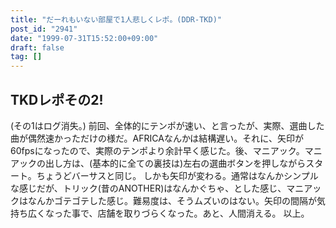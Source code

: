 ```yaml
---
title: "だーれもいない部屋で1人悲しくレポ。(DDR-TKD)"
post_id: "2941"
date: "1999-07-31T15:52:00+09:00"
draft: false
tag: []
---
```



## TKDレポその2!
(その1はログ消失。) 前回、全体的にテンポが速い、と言ったが、実際、選曲した曲が偶然速かっただけの様だ。AFRICAなんかは結構遅い。それに、矢印が60fpsになったので、実際のテンポより余計早く感じた。後、マニアック。マニアックの出し方は、(基本的に全ての裏技は)左右の選曲ボタンを押しながらスタート。ちょうどバーサスと同じ。  しかも矢印が変わる。通常はなんかシンプルな感じだが、トリック(昔のANOTHER)はなんかぐちゃ、とした感じ、マニアックはなんかゴテゴテした感じ。難易度は、そうムズいのはない。矢印の間隔が気持ち広くなった事で、店舗を取りづらくなった。あと、人間消える。 以上。
